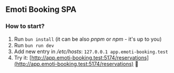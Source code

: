 ## Emoti Booking SPA

### How to start?

1. Run `bun install` (it can be also _pnpm_ or _npm_ - it's up to you)
2. Run `bun run dev`
3. Add new entry in _/etc/hosts_: `127.0.0.1 app.emoti-booking.test`
4. Try it: [http://app.emoti-booking.test:5174/reservations](http://app.emoti-booking.test:5174/reservations) 🙂

